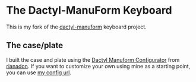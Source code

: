 # The Dactyl-ManuForm Keyboard
This is my fork of the [dactyl-manuform](https://github.com/abstracthat/dactyl-manuform) keyboard project.

## The case/plate
I built the case and plate using the [Dactyl Manuform Configurator](https://ryanis.cool/dactyl) from [rianadon](https://github.com/rianadon). If you want to customize your own using mine as a starting point, you can use [my config url](https://ryanis.cool/dactyl/#manuform:ChwIBhAFGgNzaXgiA3R3byoCbXgyBm5vcm1pZTgAIhdVAACAQBgAIAFdAADgQGUAAEBAQAFIAA==).
